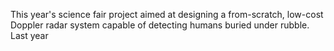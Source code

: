 This year's science fair project aimed at designing a from-scratch, low-cost Doppler radar system capable of detecting humans buried under rubble. Last year
